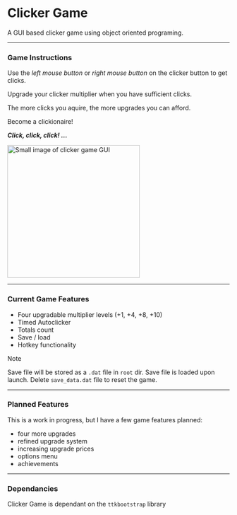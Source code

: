 # **Clicker Game**

A GUI based clicker game using object oriented programing.

___
### Game Instructions

Use the _left mouse button_ or _right mouse button_ on the clicker button to get clicks.

Upgrade your clicker multiplier when you have sufficient clicks.

The more clicks you aquire, the more upgrades you can afford.

Become a clickionaire!

_**Click, click, click! ...**_

<img width="300" alt="Small image of clicker game GUI" src="https://github.com/oivalian/Clicker-Game/assets/109859213/2ee52c7c-5b5f-478c-822a-1934c6d32f08">

___
### Current Game Features

- Four upgradable multiplier levels (+1, +4, +8, +10)
- Timed Autoclicker
- Totals count
- Save / load
- Hotkey functionality

>[!NOTE]
> Save file will be stored as a ```.dat``` file in ```root``` dir. Save file is loaded upon launch. Delete ```save_data.dat``` file to reset the game.
___
### Planned Features

This is a work in progress, but I have a few game features planned:

- four more upgrades
- refined upgrade system
- increasing upgrade prices
- options menu
- achievements
___

### Dependancies

Clicker Game is dependant on the ```ttkbootstrap``` library
   
